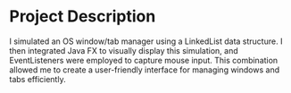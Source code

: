 # Project Description
I simulated an OS window/tab manager using a LinkedList data structure. I then integrated Java FX to visually display this simulation, and EventListeners were employed to capture mouse input. This combination allowed me to create a user-friendly interface for managing windows and tabs efficiently.
